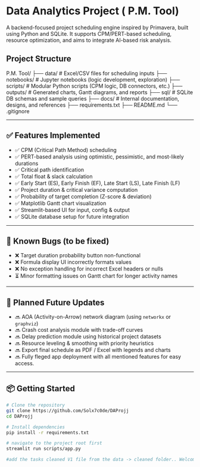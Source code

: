 
# Data Analytics Project ( P.M. Tool)

A backend-focused project scheduling engine inspired by Primavera, built using Python and SQLite. It supports CPM/PERT-based scheduling, resource optimization, and aims to integrate AI-based risk analysis.

##  Project Structure

P.M. Tool/
├── data/ # Excel/CSV files for scheduling inputs
├── notebooks/ # Jupyter notebooks (logic development, exploration)
├── scripts/ # Modular Python scripts (CPM logic, DB connectors, etc.)
├── outputs/ # Generated charts, Gantt diagrams, and reports
├── sql/ # SQLite DB schemas and sample queries
├── docs/ # Internal documentation, designs, and references
├── requirements.txt
├── README.md
└── .gitignore



---

## ✅ Features Implemented

- ✅ CPM (Critical Path Method) scheduling
- ✅ PERT-based analysis using optimistic, pessimistic, and most-likely durations
- ✅ Critical path identification
- ✅ Total float & slack calculation
- ✅ Early Start (ES), Early Finish (EF), Late Start (LS), Late Finish (LF)
- ✅ Project duration & critical variance computation
- ✅ Probability of target completion (Z-score & deviation)
- ✅ Matplotlib Gantt chart visualization
- ✅ Streamlit-based UI for input, config & output
- ✅ SQLite database setup for future integration

---

## 🐞 Known Bugs (to be fixed)

- ❌ Target duration probability button non-functional
- ❌ Formula display UI incorrectly formats values
- ❌ No exception handling for incorrect Excel headers or nulls
- ⏳ Minor formatting issues on Gantt chart for longer activity names

---

## 🚀 Planned Future Updates

- 🔜 AOA (Activity-on-Arrow) network diagram (using `networkx` or `graphviz`)
- 🔜 Crash cost analysis module with trade-off curves
- 🔜 Delay prediction module using historical project datasets
- 🔜 Resource leveling & smoothing with priority heuristics
- 🔜 Export final schedule as PDF / Excel with legends and charts
- 🔜 Fully fleged app deployment with all mentioned features for easy access.
---

## 📦 Getting Started

```bash
# Clone the repository
git clone https://github.com/Solx7c0de/DAProjj
cd DAProjj

# Install dependencies
pip install -r requirements.txt

# navigate to the project root first
streamlit run scripts/app.py

#add the tasks cleaned V1 file from the data -> cleaned folder.. Welcome!





